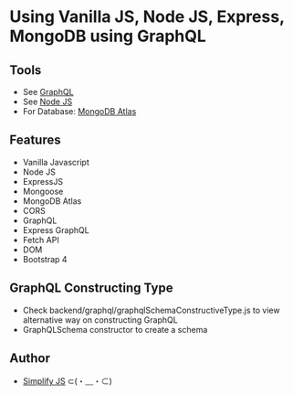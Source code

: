 # Using Vanilla JS, Node JS, Express, MongoDB using GraphQL
 
## Tools
- See [GraphQL](https://graphql.org/)
- See [Node JS](https://nodejs.org/en/)
- For Database: [MongoDB Atlas](https://www.mongodb.com/cloud/atlas)

## Features
- Vanilla Javascript
- Node JS
- ExpressJS
- Mongoose
- MongoDB Atlas
- CORS
- GraphQL
- Express GraphQL
- Fetch API
- DOM
- Bootstrap 4

## GraphQL Constructing Type
- Check backend/graphql/graphqlSchemaConstructiveType.js to view alternative way on constructing GraphQL
- GraphQLSchema constructor to create a schema


## Author
* [Simplify JS](http://simplifyjs.com) ⊂(・﹏・⊂)
